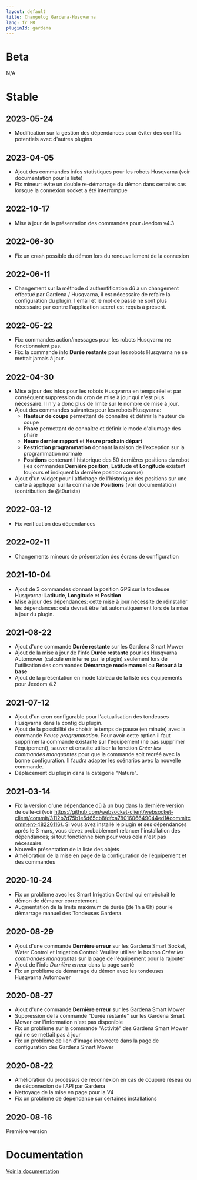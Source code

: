 ```yaml
---
layout: default
title: Changelog Gardena-Husqvarna
lang: fr_FR
pluginId: gardena
---
```


# Beta

N/A

# Stable

## 2023-05-24

- Modification sur la gestion des dépendances pour éviter des conflits potentiels avec d'autres plugins

## 2023-04-05

- Ajout des commandes infos statistiques pour les robots Husqvarna (voir documentation pour la liste)
- Fix mineur: évite un double re-démarrage du démon dans certains cas lorsque la connexion socket a été interrompue

## 2022-10-17

- Mise à jour de la présentation des commandes pour Jeedom v4.3

## 2022-06-30

- Fix un crash possible du démon lors du renouvellement de la connexion

## 2022-06-11

- Changement sur la méthode d'authentification dû à un changement effectué par Gardena / Husqvarna, il est nécessaire de refaire la configuration du plugin: l'email et le mot de passe ne sont plus nécessaire par contre l'application secret est requis à présent.

## 2022-05-22

- Fix: commandes action/messages pour les robots Husqvarna ne fonctionnaient pas.
- Fix: la commande info **Durée restante** pour les robots Husqvarna ne se mettait jamais à jour.

## 2022-04-30

- Mise à jour des infos pour les robots Husqvarna en temps réel et par conséquent suppression du cron de mise à jour qui n'est plus nécessaire. Il n'y a donc plus de limite sur le nombre de mise à jour.
- Ajout des commandes suivantes pour les robots Husqvarna:
  - **Hauteur de coupe** permettant de connaître et définir la hauteur de coupe
  - **Phare** permettant de connaître et définir le mode d'allumage des phare
  - **Heure dernier rapport** et **Heure prochain départ**
  - **Restriction programmation** donnant la raison de l'exception sur la programmation normale
  - **Positions** contenant l'historique des 50 dernières positions du robot (les commandes **Dernière position**, **Latitude** et **Longitude** existent toujours et indiquent la dernière position connue)
- Ajout d'un widget pour l'affichage de l'historique des positions sur une carte à appliquer sur la commande **Positions** (voir documentation) (contribution de @t0urista)

## 2022-03-12

- Fix vérification des dépendances

## 2022-02-11

- Changements mineurs de présentation des écrans de configuration

## 2021-10-04

- Ajout de 3 commandes donnant la position GPS sur la tondeuse Husqvarna: **Latitude**, **Longitude** et **Position**
- Mise à jour des dépendances: cette mise à jour nécessite de réinstaller les dépendances: cela devrait être fait automatiquement lors de la mise à jour du plugin.

## 2021-08-22

- Ajout d'une commande **Durée restante** sur les Gardena Smart Mower
- Ajout de la mise à jour de l'info **Durée restante** pour les Husqvarna Automower (calculé en interne par le plugin) seulement lors de l'utilisation des commandes **Démarrage mode manuel** ou **Retour à la base**
- Ajout de la présentation en mode tableau de la liste des équipements pour Jeedom 4.2

## 2021-07-12

- Ajout d'un cron configurable pour l'actualisation des tondeuses Husqvarna dans la config du plugin.
- Ajout de la possibilité de choisir le temps de pause (en minute) avec la commande *Pause programmation*. Pour avoir cette option il faut supprimer la commande existante sur l'équipement (ne pas supprimer l'équipement), sauver et ensuite utiliser la fonction *Créer les commandes manquantes* pour que la commande soit recréé avec la bonne configuration. Il faudra adapter les scénarios avec la nouvelle commande.
- Déplacement du plugin dans la catégorie "Nature".

## 2021-03-14

- Fix la version d'une dépendance dû à un bug dans la dernière version de celle-ci (voir <https://github.com/websocket-client/websocket-client/commit/3112b7d75b1e5d65cb8fdfca7801606649044ed1#commitcomment-48226116>). Si vous avez installé le plugin et ses dépendances après le 3 mars, vous devez probablement relancer l'installation des dépendances; si tout fonctionne bien pour vous cela n'est pas nécessaire.
- Nouvelle présentation de la liste des objets
- Amélioration de la mise en page de la configuration de l'équipement et des commandes

## 2020-10-24

- Fix un problème avec les Smart Irrigation Control qui empêchait le démon de démarrer correctement
- Augmentation de la limite maximum de durée (de 1h à 6h) pour le démarrage manuel des Tondeuses Gardena.

## 2020-08-29

- Ajout d'une commande **Dernière erreur** sur les Gardena Smart Socket, Water Control et Irrigation Control: Veuillez utiliser le bouton *Créer les commandes manquantes* sur la page de l'équipement pour la rajouter
- Ajout de l'info *Dernière erreur* dans la page santé
- Fix un problème de démarrage du démon avec les tondeuses Husqvarna Automower

## 2020-08-27

- Ajout d'une commande **Dernière erreur** sur les Gardena Smart Mower
- Suppression de la commande "Durée restante" sur les Gardena Smart Mower car l'information n'est pas disponible
- Fix un problème sur la commande "Activité" des Gardena Smart Mower qui ne se mettait pas à jour
- Fix un problème de lien d'image incorrecte dans la page de configuration des Gardena Smart Mower

## 2020-08-22

- Amélioration du processus de reconnexion en cas de coupure réseau ou de déconnexion de l'API par Gardena
- Nettoyage de la mise en page pour la V4
- Fix un problème de dépendance sur certaines installations

## 2020-08-16

Première version

# Documentation

[Voir la documentation]({{site.baseurl}}/{{page.pluginId}}/{{page.lang}})
